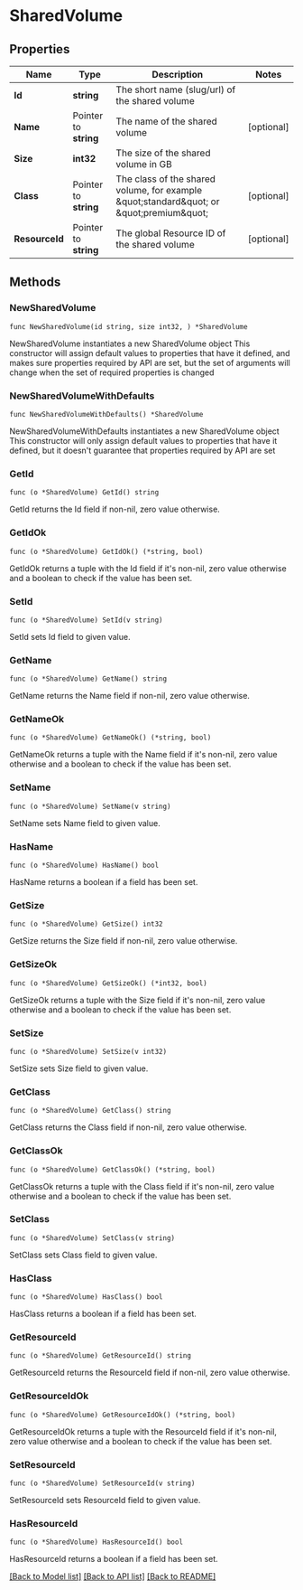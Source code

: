 # SharedVolume

## Properties

Name | Type | Description | Notes
------------ | ------------- | ------------- | -------------
**Id** | **string** | The short name (slug/url) of the shared volume | 
**Name** | Pointer to **string** | The name of the shared volume | [optional] 
**Size** | **int32** | The size of the shared volume in GB | 
**Class** | Pointer to **string** | The class of the shared volume, for example \&quot;standard\&quot; or \&quot;premium\&quot; | [optional] 
**ResourceId** | Pointer to **string** | The global Resource ID of the shared volume | [optional] 

## Methods

### NewSharedVolume

`func NewSharedVolume(id string, size int32, ) *SharedVolume`

NewSharedVolume instantiates a new SharedVolume object
This constructor will assign default values to properties that have it defined,
and makes sure properties required by API are set, but the set of arguments
will change when the set of required properties is changed

### NewSharedVolumeWithDefaults

`func NewSharedVolumeWithDefaults() *SharedVolume`

NewSharedVolumeWithDefaults instantiates a new SharedVolume object
This constructor will only assign default values to properties that have it defined,
but it doesn't guarantee that properties required by API are set

### GetId

`func (o *SharedVolume) GetId() string`

GetId returns the Id field if non-nil, zero value otherwise.

### GetIdOk

`func (o *SharedVolume) GetIdOk() (*string, bool)`

GetIdOk returns a tuple with the Id field if it's non-nil, zero value otherwise
and a boolean to check if the value has been set.

### SetId

`func (o *SharedVolume) SetId(v string)`

SetId sets Id field to given value.


### GetName

`func (o *SharedVolume) GetName() string`

GetName returns the Name field if non-nil, zero value otherwise.

### GetNameOk

`func (o *SharedVolume) GetNameOk() (*string, bool)`

GetNameOk returns a tuple with the Name field if it's non-nil, zero value otherwise
and a boolean to check if the value has been set.

### SetName

`func (o *SharedVolume) SetName(v string)`

SetName sets Name field to given value.

### HasName

`func (o *SharedVolume) HasName() bool`

HasName returns a boolean if a field has been set.

### GetSize

`func (o *SharedVolume) GetSize() int32`

GetSize returns the Size field if non-nil, zero value otherwise.

### GetSizeOk

`func (o *SharedVolume) GetSizeOk() (*int32, bool)`

GetSizeOk returns a tuple with the Size field if it's non-nil, zero value otherwise
and a boolean to check if the value has been set.

### SetSize

`func (o *SharedVolume) SetSize(v int32)`

SetSize sets Size field to given value.


### GetClass

`func (o *SharedVolume) GetClass() string`

GetClass returns the Class field if non-nil, zero value otherwise.

### GetClassOk

`func (o *SharedVolume) GetClassOk() (*string, bool)`

GetClassOk returns a tuple with the Class field if it's non-nil, zero value otherwise
and a boolean to check if the value has been set.

### SetClass

`func (o *SharedVolume) SetClass(v string)`

SetClass sets Class field to given value.

### HasClass

`func (o *SharedVolume) HasClass() bool`

HasClass returns a boolean if a field has been set.

### GetResourceId

`func (o *SharedVolume) GetResourceId() string`

GetResourceId returns the ResourceId field if non-nil, zero value otherwise.

### GetResourceIdOk

`func (o *SharedVolume) GetResourceIdOk() (*string, bool)`

GetResourceIdOk returns a tuple with the ResourceId field if it's non-nil, zero value otherwise
and a boolean to check if the value has been set.

### SetResourceId

`func (o *SharedVolume) SetResourceId(v string)`

SetResourceId sets ResourceId field to given value.

### HasResourceId

`func (o *SharedVolume) HasResourceId() bool`

HasResourceId returns a boolean if a field has been set.


[[Back to Model list]](../README.md#documentation-for-models) [[Back to API list]](../README.md#documentation-for-api-endpoints) [[Back to README]](../README.md)


